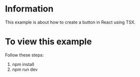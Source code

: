 # Information
This example is about how to create a button in React using TSX.
# To view this example
Follow these steps:
1. npm install
2. npm run dev